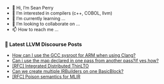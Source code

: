 - 👋 Hi, I’m Sean Perry
- 👀 I’m interested in compilers (c++, COBOL, llvm)
- 🌱 I’m currently learning ...
- 💞️ I’m looking to collaborate on ...
- 📫 How to reach me ...

<!---
s66perry/s66perry is a ✨ special ✨ repository because its `README.md` (this file) appears on your GitHub profile.
You can click the Preview link to take a look at your changes.
--->
### 📕 Latest LLVM Discourse Posts

<!-- DISCOURSE-LLVM:START -->
- [How can I use the GCC sysroot for ARM when using Clang?](https://discourse.llvm.org/t/how-can-i-use-the-gcc-sysroot-for-arm-when-using-clang/69784#post_1)
- [Can i use the map declared in one pass from another pass?if yes,how?](https://discourse.llvm.org/t/can-i-use-the-map-declared-in-one-pass-from-another-pass-if-yes-how/69771#post_4)
- [[RFC] Integrated Distributed ThinLTO](https://discourse.llvm.org/t/rfc-integrated-distributed-thinlto/69641#post_18)
- [Can we create multiple IRBuilders on one BasicBlock?](https://discourse.llvm.org/t/can-we-create-multiple-irbuilders-on-one-basicblock/69781#post_1)
- [[RFC] Poison semantics for MLIR](https://discourse.llvm.org/t/rfc-poison-semantics-for-mlir/66245#post_15)
<!-- DISCOURSE-LLVM:END -->
